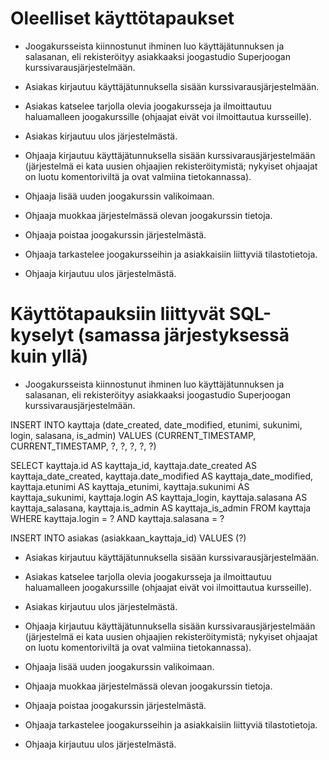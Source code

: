 # Oleelliset käyttötapaukset

* Joogakursseista kiinnostunut ihminen luo käyttäjätunnuksen ja salasanan, eli rekisteröityy asiakkaaksi joogastudio Superjoogan kurssivarausjärjestelmään.

* Asiakas kirjautuu käyttäjätunnuksella sisään kurssivarausjärjestelmään.

* Asiakas katselee tarjolla olevia joogakursseja ja ilmoittautuu haluamalleen joogakurssille (ohjaajat eivät voi ilmoittautua kursseille). 

* Asiakas kirjautuu ulos järjestelmästä.

* Ohjaaja kirjautuu käyttäjätunnuksella sisään kurssivarausjärjestelmään (järjestelmä ei kata uusien ohjaajien rekisteröitymistä; nykyiset ohjaajat on luotu komentoriviltä ja ovat valmiina tietokannassa).

* Ohjaaja lisää uuden joogakurssin valikoimaan.

* Ohjaaja muokkaa järjestelmässä olevan joogakurssin tietoja.

* Ohjaaja poistaa joogakurssin järjestelmästä.

* Ohjaaja tarkastelee joogakursseihin ja asiakkaisiin liittyviä tilastotietoja. 

* Ohjaaja kirjautuu ulos järjestelmästä.


# Käyttötapauksiin liittyvät SQL-kyselyt (samassa järjestyksessä kuin yllä)

* Joogakursseista kiinnostunut ihminen luo käyttäjätunnuksen ja salasanan, eli rekisteröityy asiakkaaksi joogastudio Superjoogan kurssivarausjärjestelmään.

INSERT INTO kayttaja (date_created, date_modified, etunimi, sukunimi, login, salasana, is_admin) VALUES (CURRENT_TIMESTAMP, CURRENT_TIMESTAMP, ?, ?, ?, ?, ?)

SELECT kayttaja.id AS kayttaja_id, kayttaja.date_created AS kayttaja_date_created, kayttaja.date_modified AS kayttaja_date_modified, kayttaja.etunimi AS kayttaja_etunimi, kayttaja.sukunimi AS kayttaja_sukunimi, kayttaja.login AS kayttaja_login, kayttaja.salasana AS kayttaja_salasana, kayttaja.is_admin AS kayttaja_is_admin 
FROM kayttaja 
WHERE kayttaja.login = ? AND kayttaja.salasana = ?

INSERT INTO asiakas (asiakkaan_kayttaja_id) VALUES (?)

* Asiakas kirjautuu käyttäjätunnuksella sisään kurssivarausjärjestelmään.

* Asiakas katselee tarjolla olevia joogakursseja ja ilmoittautuu haluamalleen joogakurssille (ohjaajat eivät voi ilmoittautua kursseille). 

* Asiakas kirjautuu ulos järjestelmästä.

* Ohjaaja kirjautuu käyttäjätunnuksella sisään kurssivarausjärjestelmään (järjestelmä ei kata uusien ohjaajien rekisteröitymistä; nykyiset ohjaajat on luotu komentoriviltä ja ovat valmiina tietokannassa).

* Ohjaaja lisää uuden joogakurssin valikoimaan.

* Ohjaaja muokkaa järjestelmässä olevan joogakurssin tietoja.

* Ohjaaja poistaa joogakurssin järjestelmästä.

* Ohjaaja tarkastelee joogakursseihin ja asiakkaisiin liittyviä tilastotietoja. 

* Ohjaaja kirjautuu ulos järjestelmästä.